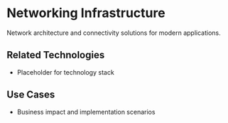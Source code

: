 # Networking Infrastructure

Network architecture and connectivity solutions for modern applications.

## Related Technologies
- Placeholder for technology stack

## Use Cases
- Business impact and implementation scenarios
